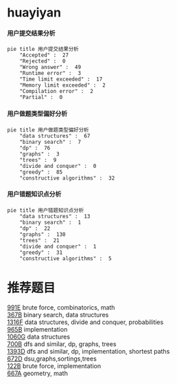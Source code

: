# huayiyan

<!-- tabs:start -->



#### **用户提交结果分析**

```mermaid
pie title 用户提交结果分析
    "Accepted" :  27
    "Rejected" :  0
    "Wrong answer" :  49
    "Runtime error" :  3
    "Time limit exceeded" :  17
    "Memory limit exceeded" :  2
    "Compilation error" :  2
    "Partial" :  0
```

#### **用户做题类型偏好分析**

```mermaid
pie title 用户做题类型偏好分析
    "data structures" :  67
    "binary search" :  7
    "dp" :  76
    "graphs" :  3
    "trees" :  9
    "divide and conquer" :  0
    "greedy" :  85
    "constructive algorithms" :  32
```
#### **用户错题知识点分析**

```mermaid
pie title 用户错题知识点分析
    "data structures" :  13
    "binary search" :  1
    "dp" :  22
    "graphs" :  130
    "trees" :  21
    "divide and conquer" :  1
    "greedy" :  31
    "constructive algorithms" :  5
```



<!-- tabs:end -->
# 推荐题目
[991E](https://codeforces.com/contest/991/problem/E)		brute force,
                        combinatorics,
                        math		  
[367B](https://codeforces.com/contest/367/problem/B)		binary search,
                        data structures		  
[1316F](https://codeforces.com/contest/1316/problem/F)		data structures,
                        divide and conquer,
                        probabilities		  
[965B](https://codeforces.com/contest/965/problem/B)		implementation		  
[1060G](https://codeforces.com/contest/1060/problem/G)		data structures		  
[700B](https://codeforces.com/contest/700/problem/B)		dfs and similar,
                        dp,
                        graphs,
                        trees		  
[1393D](https://codeforces.com/contest/1393/problem/D)		dfs and similar,
                        dp,
                        implementation,
                        shortest paths		  
[672D](https://codeforces.com/contest/672/problem/D)		dsu,graphs,sortings,trees		  
[122B](https://codeforces.com/contest/122/problem/B)		brute force,
                        implementation		  
[667A](https://codeforces.com/contest/667/problem/A)		geometry,
                        math		  
